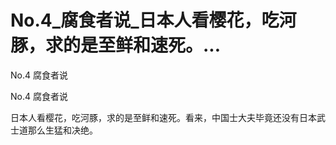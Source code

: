 # No.4_腐食者说_日本人看樱花，吃河豚，求的是至鲜和速死。...

No.4 腐食者说

No.4 腐食者说

日本人看樱花，吃河豚，求的是至鲜和速死。看来，中国士大夫毕竟还没有日本武士道那么生猛和决绝。